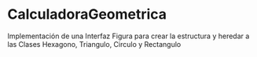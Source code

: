 # CalculadoraGeometrica
Implementación de una Interfaz Figura para crear la estructura y heredar a las Clases Hexagono, Triangulo, Circulo y Rectangulo
